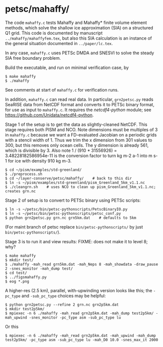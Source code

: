 petsc/mahaffy/
==============

The code `mahaffy.c` tests Mahaffy and Mahaffy* finite volume element methods,
which solve the shallow ice approximation (SIA) on a structured Q1 grid.  This
code is documented by manuscript `../mahaffy/mahaffyfem.tex`, but also this SIA
calculation is an instance of the general situation documented in
`../paper/lc.tex`.

In any case, `mahaffy.c` uses PETSc DMDA and SNESVI to solve the steady SIA free
boundary problem.

Build the executable, and run on minimal verification case, by

    $ make mahaffy
    $ ./mahaffy

See comments at start of `mahaffy.c` for verification runs.

In addition, `mahaffy.c` can read real data.  In particular, `grn2petsc.py`
reads SeaRISE data from NetCDF format and converts it to PETSc binary format,
for use as input to `mahaffy.c`.  It requires the _netcdf4-python_ module; see
https://github.com/Unidata/netcdf4-python.

Stage 1 of the setup is to get the data as slightly-cleaned NetCDF.  This stage
requires both PISM and NCO.  Note dimensions must be multiples of 3 in
`mahaffy.c` because we want a FD-evaluated Jacobian on a periodic grids with
a stencil width of 1.  Thus we trim the x dimension from 301 values to 300,
but this removes only ocean cells.  The y dimension is already 561, which is
divisible by 3.  Also note 1 / (910 * 31556926) = 3.48228182586954e-11
is the conversion factor to turn  kg m-2 a-1  into  m s-1  for ice with
density 910 kg m-3.

    $ cd ~/pism/examples/std-greenland/
    $ ./preprocess.sh
    $ cd ~/layer-conserve/petsc/mahaffy/    # back to this dir
    $ ln -s ~/pism/examples/std-greenland/pism_Greenland_5km_v1.1.nc
    $ ./cleangrn.sh    # uses NCO to clean up pism_Greenland_5km_v1.1.nc; creates grn.nc

Stage 2 of setup is to convert to PETSc binary using PETSc scripts:

    $ ln -s ~/petsc/bin/petsc-pythonscripts/PetscBinaryIO.py
    $ ln -s ~/petsc/bin/petsc-pythonscripts/petsc_conf.py
    $ python grn2petsc.py grn.nc grn5km.dat    # defaults to 5km

(For maint branch of petsc replace `bin/petsc-pythonscripts/` by just
`bin/petsc-pythonscripts/`).

Stage 3 is to run it and view results:  FIXME: does not make it to level 8; why?

    $ make mahaffy
    $ mkdir test/
    $ ./mahaffy -mah_read grn5km.dat -mah_Neps 8 -mah_showdata -draw_pause 2 -snes_monitor -mah_dump test/
    $ cd test/
    $ ../figsmahaffy.py
    $ eog *.png

A higher-res (2.5 km), parallel, with-upwinding version looks like this; the `-pc_type` and
`-sub_pc_type` choices may be helpful:

    $ python grn2petsc.py --refine 2 grn.nc grn2p5km.dat
    $ mkdir test2p5km/
    $ mpiexec -n 6 ./mahaffy -mah_read grn2p5km.dat -mah_dump test2p5km/ -mah_upwind -snes_monitor -pc_type asm -sub_pc_type lu

Or this

    $ mpiexec -n 6 ./mahaffy -mah_read grn2p5km.dat -mah_upwind -mah_dump test2p5km/ -pc_type asm -sub_pc_type lu -mah_D0 10.0 -snes_max_it 2000
